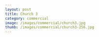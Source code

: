 ```yaml
---
layout: post
title: Church 3
category: commercial
image: /images/commercial/church3.jpg
thumb: /images/commercial/church3-256.jpg
---
```

